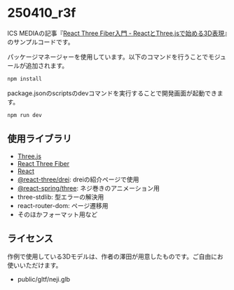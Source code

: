 # 250410_r3f

ICS MEDIAの記事『[React Three Fiber入門 - ReactとThree.jsで始める3D表現](https://ics.media/entry/250410/)』のサンプルコードです。

パッケージマネージャーを使用しています。以下のコマンドを行うことでモジュールが追加されます。

```bash
npm install
```

package.jsonのscriptsのdevコマンドを実行することで開発画面が起動できます。

```bash
npm run dev
```

## 使用ライブラリ

- [Three.js](https://threejs.org/)
- [React Three Fiber](https://r3f.docs.pmnd.rs/getting-started/introduction)
- [React](https://ja.react.dev/)
- [@react-three/drei](https://drei.docs.pmnd.rs/getting-started/introduction): dreiの紹介ページで使用
- [@react-spring/three](https://react-spring.dev/): ネジ巻きのアニメーション用
- three-stdlib: 型エラーの解決用
- react-router-dom: ページ遷移用
- そのほかフォーマット用など


## ライセンス

作例で使用している3Dモデルは、作者の澤田が用意したものです。ご自由にお使いいただけます。

- public/gltf/neji.glb